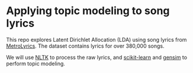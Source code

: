 # Applying topic modeling to song lyrics

This repo explores Latent Dirichlet Allocation (LDA) using song lyrics from [MetroLyrics](http://www.metrolyrics.com/). The dataset contains lyrics for over 380,000 songs.

We will use [NLTK](https://www.nltk.org/) to process the raw lyrics, and [scikit-learn](http://scikit-learn.org/stable/modules/generated/sklearn.discriminant_analysis.LinearDiscriminantAnalysis.html) and [gensim](https://radimrehurek.com/gensim/) to perform topic modeling. 